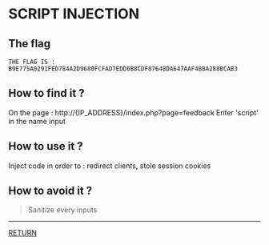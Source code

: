 # SCRIPT INJECTION

## The flag
```
THE FLAG IS : B9E775A0291FED784A2D9680FCFAD7EDD6B8CDF87648DA647AAF4BBA288BCAB3
```

## How to find it ?
On the page : http://{IP_ADDRESS}/index.php?page=feedback
Enter 'script' in the name input

## How to use it ?
Inject code in order to : redirect clients, stole session cookies

## How to avoid it ?
> Sanitize every inputs

---

[RETURN](https://github.com/tillderoquefeuil/darkly)